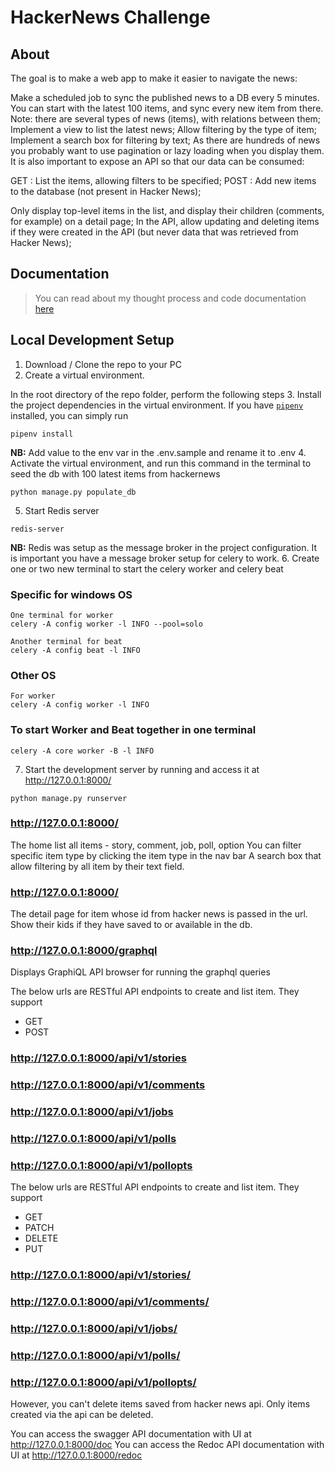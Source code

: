 # HackerNews Challenge
## About
The goal is to make a web app to make it easier to navigate the news:

Make a scheduled job to sync the published news to a DB every 5 minutes. You can start with the latest 100 items, and sync every new item from there. Note: there are several types of news (items), with relations between them;
Implement a view to list the latest news;
Allow filtering by the type of item;
Implement a search box for filtering by text;
As there are hundreds of news you probably want to use pagination or lazy loading when you display them.
It is also important to expose an API so that our data can be consumed:

GET  : List the items, allowing filters to be specified;
POST  : Add new items to the database (not present in Hacker News);

Only display top-level items in the list, and display their children (comments, for example) on a detail page;
In the API, allow updating and deleting items if they were created in the API (but never data that was retrieved from Hacker News);
## Documentation
> You can read about my thought process and code documentation [here](/docs/)

## Local Development Setup
1. Download / Clone the repo to your PC
2. Create a virtual environment.

In the root directory of the repo folder, perform the following steps
3. Install the project dependencies in the virtual environment.
If you have [`pipenv`](https://pipenv.pypa.io/en/latest/) installed, you can simply run
```
pipenv install
```
**NB:** Add value to the env var in the .env.sample and rename it to .env
4. Activate the virtual environment, and run this command in the terminal to seed the db with 100 latest items from hackernews
```
python manage.py populate_db
```
5. Start Redis server
```
redis-server
```

**NB:** Redis was setup as the message broker in the project configuration. It is important you have a message broker setup for celery to work.
6. Create one or two new terminal to start the celery worker and celery beat
### Specific for  windows OS
```
One terminal for worker
celery -A config worker -l INFO --pool=solo

Another terminal for beat
celery -A config beat -l INFO
```

### Other OS
```
For worker
celery -A config worker -l INFO
```

### To start Worker and Beat together in one terminal
```
celery -A core worker -B -l INFO
```
7. Start the development server by running and access it at http://127.0.0.1:8000/
```
python manage.py runserver
```
### http://127.0.0.1:8000/
The home list all items - story, comment, job, poll, option
You can filter specific item type by clicking the item type in the nav bar
A search box that allow filtering by all item by  their text field.

### http://127.0.0.1:8000/<hnid>
The detail page for item whose id from hacker news is passed in the url. Show their kids if they have saved to or available in the db.

### http://127.0.0.1:8000/graphql
Displays GraphiQL API browser for running the graphql queries

The below urls are RESTful API endpoints to create and list item. They support 
- GET
- POST
### http://127.0.0.1:8000/api/v1/stories
### http://127.0.0.1:8000/api/v1/comments
### http://127.0.0.1:8000/api/v1/jobs
### http://127.0.0.1:8000/api/v1/polls
### http://127.0.0.1:8000/api/v1/pollopts

The below urls are RESTful API endpoints to create and list item. They support 
- GET
- PATCH
- DELETE
- PUT
### http://127.0.0.1:8000/api/v1/stories/<hnid>
### http://127.0.0.1:8000/api/v1/comments/<hnid>
### http://127.0.0.1:8000/api/v1/jobs/<hnid>
### http://127.0.0.1:8000/api/v1/polls/<hnid>
### http://127.0.0.1:8000/api/v1/pollopts/<hnid>

However, you can't delete items saved from hacker news api. 
Only items created via the api can be deleted.

You can access the swagger API documentation with UI at http://127.0.0.1:8000/doc
You can access the Redoc API documentation with UI at http://127.0.0.1:8000/redoc
